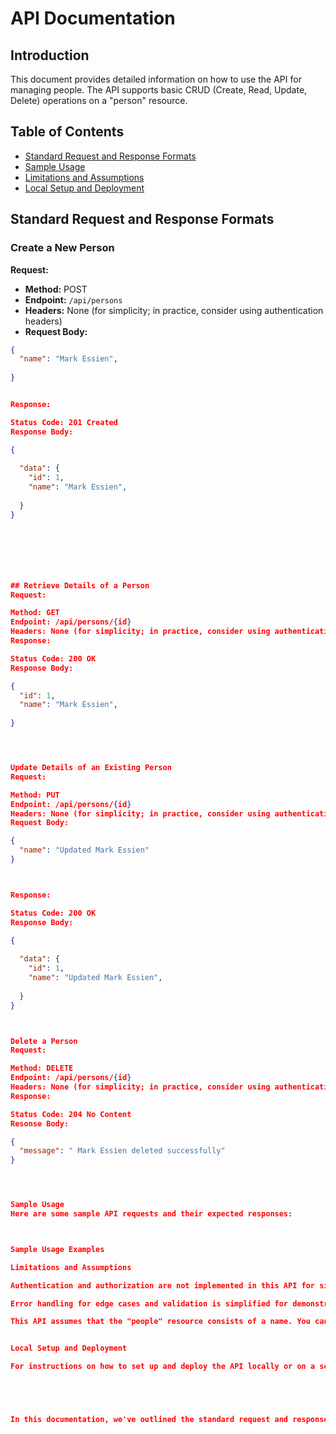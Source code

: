 # API Documentation

## Introduction

This document provides detailed information on how to use the API for managing people. The API supports basic CRUD (Create, Read, Update, Delete) operations on a "person" resource.

## Table of Contents

- [Standard Request and Response Formats](#standard-request-and-response-formats)
- [Sample Usage](#sample-usage)
- [Limitations and Assumptions](#limitations-and-assumptions)
- [Local Setup and Deployment](#local-setup-and-deployment)

## Standard Request and Response Formats

### Create a New Person

**Request:**

- **Method:** POST
- **Endpoint:** `/api/persons`
- **Headers:** None (for simplicity; in practice, consider using authentication headers)
- **Request Body:**

```json
{
  "name": "Mark Essien",
  
}


Response:

Status Code: 201 Created
Response Body:

{
 
  "data": {
    "id": 1,
    "name": "Mark Essien",
    
  }
}







## Retrieve Details of a Person
Request:

Method: GET
Endpoint: /api/persons/{id}
Headers: None (for simplicity; in practice, consider using authentication headers)
Response:

Status Code: 200 OK
Response Body:

{
  "id": 1,
  "name": "Mark Essien",
  
}




Update Details of an Existing Person
Request:

Method: PUT
Endpoint: /api/persons/{id}
Headers: None (for simplicity; in practice, consider using authentication headers)
Request Body:

{
  "name": "Updated Mark Essien"
}



Response:

Status Code: 200 OK
Response Body:

{
  
  "data": {
    "id": 1,
    "name": "Updated Mark Essien",
   
  }
}



Delete a Person
Request:

Method: DELETE
Endpoint: /api/persons/{id}
Headers: None (for simplicity; in practice, consider using authentication headers)
Response:

Status Code: 204 No Content
Resonse Body:

{
  "message": " Mark Essien deleted successfully"
}




Sample Usage
Here are some sample API requests and their expected responses:



Sample Usage Examples

Limitations and Assumptions

Authentication and authorization are not implemented in this API for simplicity. In a production environment, secure authentication mechanisms should be added.

Error handling for edge cases and validation is simplified for demonstration purposes. In a production API, detailed error responses should be implemented.

This API assumes that the "people" resource consists of a name. You can extend it to include additional fields as needed.


Local Setup and Deployment

For instructions on how to set up and deploy the API locally or on a server, please refer to the README.md file in the repository.





In this documentation, we've outlined the standard request and response formats for each endpoint, provided sample usage examples, highlighted limitations and assumptions, and referenced the `README.md` for setup and deployment instructions. 



